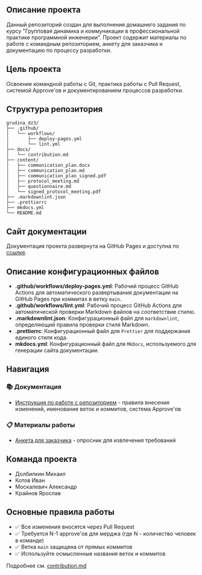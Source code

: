## Описание проекта

Данный репозиторий создан для выполнения домашнего задания по курсу "Групповая динамика и коммуникации в профессиональной практике программной инженерии". Проект содержит материалы по работе с командным репозиторием, анкету для заказчика и документацию по процессу разработки.

## Цель проекта

Освоение командной работы с Git, практика работы с Pull Request, системой Approve'ов и документированием процессов разработки.

## Структура репозитория

```
grudina_dz3/
├── .github/
│   └── workflows/
│       ├── deploy-pages.yml
│       └── lint.yml
├── docs/
│   └── contribution.md
├── content/
│   ├── communication_plan.docx
│   ├── communication_plan.md
│   ├── communication_plan_signed.pdf
│   ├── protocol_meeting.md
│   ├── questionnaire.md
│   └── signed_protocol_meeting.pdf
├── .markdownlint.json
├── .prettierrc
├── mkdocs.yml
└── README.md
```

## Сайт документации

Документация проекта развернута на GitHub Pages и доступна по [ссылке](https://mvdolbilkin.github.io/grudina_dz3/).

## Описание конфигурационных файлов

- **.github/workflows/deploy-pages.yml**: Рабочий процесс GitHub Actions для автоматического развертывания документации на GitHub Pages при коммитах в ветку `main`.
- **.github/workflows/lint.yml**: Рабочий процесс GitHub Actions для автоматической проверки Markdown файлов на соответствие стилю.
- **.markdownlint.json**: Конфигурационный файл для `markdownlint`, определяющий правила проверки стиля Markdown.
- **.prettierrc**: Конфигурационный файл для `Prettier` для поддержания единого стиля кода.
- **mkdocs.yml**: Конфигурационный файл для `MkDocs`, используемого для генерации сайта документации.

## Навигация

### 📚 Документация
- [Инструкция по работе с репозиторием](docs/contribution.md) - правила внесения изменений, именование веток и коммитов, система Approve'ов

### 📋 Материалы работы
- [Анкета для заказчика](content/questionnaire.md) - опросник для извлечения требований

## Команда проекта

- Долбилкин Михаил
- Котов Иван
- Москалевич Александр
- Крайнов Ярослав

## Основные правила работы

- ✅ Все изменения вносятся через Pull Request
- ✅ Требуется N-1 approve'ов для мерджа (где N - количество человек в команде)
- ✅ Ветка `main` защищена от прямых коммитов
- ✅ Используйте осмысленные названия веток и коммитов

Подробнее см. [contribution.md](docs/contribution.md)